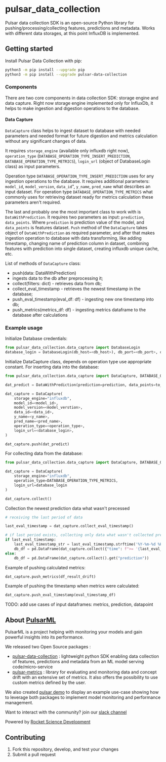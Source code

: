 # pulsar_data_collection

Pulsar data collection SDK is an open-source Python library for
pushing/processing/collecting features, predictions and metadata. Works with different
data storages, at this point InfluxDB is implemented.

## Getting started

Install Pulsar Data Collection with pip:

```bash
python3 -m pip install --upgrade pip
python3 -m pip install --upgrade pulsar-data-collection
```

### Components

There are two core components in data collection SDK: storage engine and data capture.
Right now storage engine implemented only for InfluxDb, it helps to make ingestion and digestion operations
to the database.

#### Data Capture

`DataCapture` class helps to ingest dataset to database with needed parameters and needed format for future
digestion and metrics calculation without any significant changes of data.

It requires `storage_engine` (available only influxdb right now), `operation_type` (`DATABASE_OPERATION_TYPE_INSERT_PREDICTION`,
`DATABASE_OPERATION_TYPE_METRICS`),  `login_url` (object of DatabaseLogin class) as input parameters.

Operation type `DATABASE_OPERATION_TYPE_INSERT_PREDICTION` uses for any ingestion operations to the database.
It requires additional parameters: `model_id`, `model_version`, `data_id`", `y_name`, `pred_name` what describes
an input dataset.
For operation type `DATABASE_OPERATION_TYPE_METRICS` what commonly uses for retrieving dataset ready for metrics
calculation these parameters aren't required.

The last and probably one the most important class to work with is `DataWithPrediction`.
It requires two parameters as input: `prediction`, `data_points`. Where `prediction` is prediction value of the model,
and `data_points` is features dataset. `Push` method of the `DataCapture` takes object of `DataWithPrediction` as
required parameter, and after that makes ingestion operation to database with data transforming, like adding timestamp,
changing name of prediction column in dataset, combining features with prediction into single dataset, creating
influxdb unique cache, etc.

List of methods of `DataCapture` class:

- push(data: DataWithPrediction)
- ingests data to the db after preprocessing it;
- collect(filters: dict) - retrieves data from db;
- collect_eval_timestamp - retrieves the newest timestamp in the database;
- push_eval_timestamp(eval_df: df) - ingesting new one timestamp into db;
- push_metrics(metrics_df: df) - ingesting metrics dataframe to the database after calculations

### Example usage

Initialize Database credentials:

```python
from pulsar_data_collection.data_capture import DatabaseLogin
database_login = DatabaseLogin(db_host=<db_host>), db_port=<db_port>, db_user=<db_user>, db_password=<db_password>, protocol=<db_protocol>)
```

Initialize DataCapture class, depends on operation type use appropriate constant.
For inserting data into the database:

```python
from pulsar_data_collection.data_capture import DataCapture, DATABASE_OPERATION_TYPE_INSERT_PREDICTION

dat_predict = DataWithPrediction(prediction=prediction, data_points=to_predict)

dat_capture = DataCapture(
    storage_engine="influxdb",
    model_id=<model_id>,
    model_version=<model_verstion>,
    data_id=<data_id>,
    y_name=<y_name>,
    pred_name=<pred_name>,
    operation_type=<operation_type>,
    login_url=<database_login>,
)

dat_capture.push(dat_predict)
```

For collecting data from the database:

```python
from pulsar_data_collection.data_capture import DataCapture, DATABASE_OPERATION_TYPE_METRICS

dat_capture = DataCapture(
    storage_engine="influxdb",
    operation_type=DATABASE_OPERATION_TYPE_METRICS,
    login_url=database_login
)

dat_capture.collect()
```

Collection the newest prediction data what wasn't precessed

```python
# receiving the last period of data

last_eval_timestamp = dat_capture.collect_eval_timestamp()

# if last period exists, collecting only data what wasn't collected previously
if last_eval_timestamp:
    last_eval_timestamp_str = last_eval_timestamp.strftime('%Y-%m-%d %H:%M:%S')
    db_df = pd.DataFrame(dat_capture.collect({"time": f">= '{last_eval_timestamp_str}'"}).get("prediction"))
else:
    db_df = pd.DataFrame(dat_capture.collect().get("prediction"))
```

Example of pushing calculated metrics:

```python
dat_capture.push_metrics(df_result_drift)
```

Example of pushing the timestamp when metrics were calculated:

```python
dat_capture.push_eval_timestamp(eval_timestamp_df)
```

TODO: add use cases of input dataframes: metrics, prediction, datapoint

## About [PulsarML](https://pulsar.ml/)

PulsarML is a project helping with monitoring your models and gain powerful insights into its performance.

We released two Open Source packages :
- [pulsar-data-collection](https://github.com/Rocket-Science-Development/pulsar_data_collection) :  lightweight python SDK enabling data collection of features, predictions and metadata from an ML model serving code/micro-service
- [pulsar-metrics](https://github.com/Rocket-Science-Development/pulsar_metrics) : library for evaluating and monitoring data and concept drift with an extensive set of metrics. It also offers the possibility to use custom metrics defined by the user.

We also created [pulsar demo](https://github.com/Rocket-Science-Development/pulsar_demo) to display an example use-case showing how to leverage both packages to implement model monitoring and performance management.

Want to interact with the community? join our [slack channel](https://pulsarml.slack.com)

Powered by [Rocket Science Development](https://rocketscience.one/)

## Contributing

1. Fork this repository, develop, and test your changes
2. Submit a pull request
